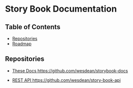 # Story Book Documentation

## Table of Contents

* <a href="#repositories">Repositories</a>
* [Roadmap](Roadmap.md)

## <a id="repositories">Repositories</a>

* [These Docs <https://github.com/wesdean/storybook-docs>](<https://github.com/wesdean/storybook-docs>)

* [REST API <https://github.com/wesdean/story-book-api>](https://github.com/wesdean/story-book-api)

  